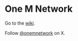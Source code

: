 # One M Network

Go to the [wiki](https://onem.network).

Follow [@onemnetwork](https://onem.network/x) on X.
